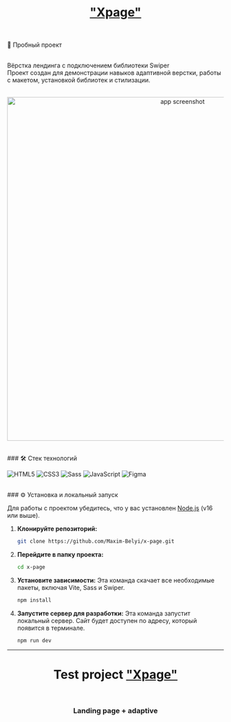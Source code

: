 <br>
<h1 align="center"><a href="https://maxim-belyi.github.io/x-page/" target="_blank"> "Xpage" </a>
 </a> </h1>
<br>
<p>📝 Пробный проект</p>
<br>
Вёрстка лендинга с подключением библиотеки Swiper</a>
<br>
Проект создан для демонстрации навыков адаптивной верстки, работы с макетом, установкой библиотек и стилизации.
<br>
<br>
<p align="center">
  <img src="src/x-page_title.avif" alt="app screenshot" width="800">
</p>
<br>
### 🛠️ Стек технологий

![HTML5](https://camo.githubusercontent.com/c587a3bc846443ec1d1675ad4dc630495fc7ec473e74cbce391552a9c53b857c/68747470733a2f2f696d672e736869656c64732e696f2f62616467652f2d48544d4c352d6f72616e67653f6c6f676f3d68746d6c35266c6f676f436f6c6f723d7768697465)
![CSS3](https://camo.githubusercontent.com/a5aeb17d7ec1bb24ff43862059cc5a97e3b60e4ff27057ed10ba4925603f9f0f/68747470733a2f2f696d672e736869656c64732e696f2f62616467652f2d435353332d626c75653f6c6f676f3d63737333266c6f676f436f6c6f723d7768697465)
![Sass](https://camo.githubusercontent.com/74d5655386be146493165f4b1e4a0b455621f62c3c6b256efe90895071bb2c3a/68747470733a2f2f696d672e736869656c64732e696f2f62616467652f2d534353532d4343363639393f6c6f676f3d73617373266c6f676f436f6c6f723d7768697465)
![JavaScript](https://camo.githubusercontent.com/b28dbfaba05bd8a8a5bb5c4750fc77e1d754f92e571ce10ada92ef061aa31780/68747470733a2f2f696d672e736869656c64732e696f2f62616467652f2d4a6176615363726970742d79656c6c6f773f6c6f676f3d6a617661736372697074266c6f676f436f6c6f723d626c61636b)
![Figma](https://camo.githubusercontent.com/43fdee2966c2dd2d6ca3f7d64be839aae57e6ae657ca660aee1cbd2499d89b91/68747470733a2f2f696d672e736869656c64732e696f2f62616467652f2d4669676d612d4632344531453f6c6f676f3d6669676d61266c6f676f436f6c6f723d7768697465)


<br>
### ⚙️ Установка и локальный запуск

Для работы с проектом убедитесь, что у вас установлен [Node.js](https://nodejs.org/ru/) (v16 или выше).

1.  **Клонируйте репозиторий:**
    ```bash
    git clone https://github.com/Maxim-Belyi/x-page.git
    ```

2.  **Перейдите в папку проекта:**
    ```bash
    cd x-page
    ```

3.  **Установите зависимости:**
    Эта команда скачает все необходимые пакеты, включая Vite, Sass и Swiper.
    ```bash
    npm install
    ```

4.  **Запустите сервер для разработки:**
    Эта команда запустит локальный сервер. Сайт будет доступен по адресу, который появится в терминале.
    ```bash
    npm run dev
    ```

---
<h1 align="center">Test project <a href="https://maxim-belyi.github.io/x-page/" target="_blank"> "Xpage" </a>
<br>
<br> 
<h3 align="center">Landing page + adaptive 
